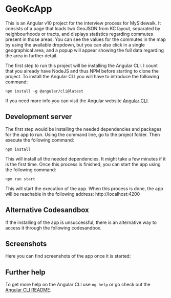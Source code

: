 # GeoKcApp

This is an Angular v10 project for the interview process for MySidewalk. It consists of a page that loads two GeoJSON from KC layout, separated by neighbourhoods or tracts, and displays statistics regarding commutes present in those areas. You can see the values for the commutes in the map by using the available dropdown, but you can also click in a single geographical area, and a popup will appear showing the full data regarding the area in further detail.

The first step to run this project will be installing the Angular CLI. I count that you already have NodeJS and thus NPM before starting to clone the project. To install the Angular CLI you will have to introduce the following command:

`npm install -g @angular/cli@latest`

If you need more info you can visit the Angular website [Angular CLI](https://angular.io/cli).

## Development server

The first step would be installing the needed dependencies and packages for the app to run. Using the command line, go to the project folder. Then execute the following command:

`npm install`

This will install all the needed dependencies. It might take a few minutes if it is the first time. Once this process is finished, you can start the app using the following command:

`npm run start`

This will start the execution of the app. When this process is done, the app will be reachable in the following address: http://localhost:4200

## Alternative Codesandbox

If the installing of the app is unsuccessful, there is an alternative way to access it through the following codesandbox.

## Screenshots

Here you can find screenshots of the app once it is started:



## Further help

To get more help on the Angular CLI use `ng help` or go check out the [Angular CLI README](https://github.com/angular/angular-cli/blob/master/README.md).
